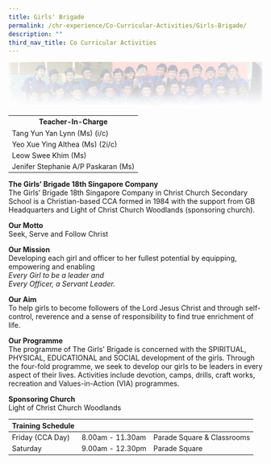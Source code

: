 ```yaml
---
title: Girls' Brigade
permalink: /chr-experience/Co-Curricular-Activities/Girls-Brigade/
description: ""
third_nav_title: Co Curricular Activities
---
```

![](/images/CCA/GB.jpg)

<table>
  <tr>
    <th>Teacher-In-Charge</th>
  </tr>
  <tr>
    <td>Tang Yun Yan Lynn (Ms) (i/c)</td>
  </tr>
  <tr>
    <td>Yeo Xue Ying Althea (Ms) (2i/c)</td>
  </tr>
  <tr>
    <td>Leow Swee Khim (Ms)</td>
  </tr>
  <tr>
    <td>Jenifer Stephanie A/P Paskaran (Ms)</td>
  </tr>
	<tr>
</table>

<b> The Girls’ Brigade 18th Singapore Company </b> <br>
The Girls’ Brigade 18th Singapore Company in Christ Church Secondary School is a Christian-based CCA formed in 1984 with the support from GB Headquarters and Light of Christ Church Woodlands (sponsoring church).
 
<b> Our Motto </b> <br>
Seek, Serve and Follow Christ
 
<b> Our Mission </b> <br>
Developing each girl and officer to her fullest potential by equipping, empowering and enabling <br>
*Every Girl to be a leader and <br>
Every Officer, a Servant Leader.*
 
<b> Our Aim </b> <br>
To help girls to become followers of the Lord Jesus Christ and through self-control, reverence and a sense of responsibility to find true enrichment of life.
 
<b> Our Programme </b> <br>
The programme of The Girls' Brigade is concerned with the SPIRITUAL, PHYSICAL, EDUCATIONAL and SOCIAL development of the girls. Through the four-fold programme, we seek to develop our girls to be leaders in every aspect of their lives. Activities include devotion, camps, drills, craft works, recreation and Values-in-Action (VIA) programmes.

<b> Sponsoring Church </b> <br>
Light of Christ Church Woodlands

| Training Schedule |  |  |
| -- | -- | -- |
| Friday (CCA Day) | 8.00am - 11.30am | Parade Square & Classrooms 
| Saturday | 9.00am - 12.30pm | Parade Square |